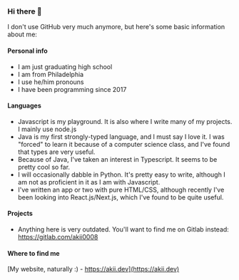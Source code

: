 ### Hi there 👋

I don't use GitHub very much anymore, but here's some basic information about me:

#### Personal info
* I am just graduating high school
* I am from Philadelphia
* I use he/him pronouns
* I have been programming since 2017

#### Languages
* Javascript is my playground. It is also where I write many of my projects. I mainly use node.js
* Java is my first strongly-typed language, and I must say I love it. I was "forced" to learn it because of a computer science class, and I've found that types are very useful.
* Because of Java, I've taken an interest in Typescript. It seems to be pretty cool so far.
* I will occasionally dabble in Python. It's pretty easy to write, although I am not as proficient in it as I am with Javascript.
* I've written an app or two with pure HTML/CSS, although recently I've been looking into React.js/Next.js, which I've found to be quite useful.

#### Projects
* Anything here is very outdated. You'll want to find me on Gitlab instead: https://gitlab.com/akii0008

#### Where to find me
[My website, naturally :) - https://akii.dev](https://akii.dev)